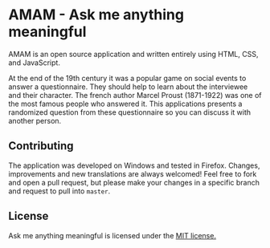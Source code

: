 # AMAM - Ask me anything meaningful
AMAM is an open source application and written entirely using HTML, CSS, and JavaScript.

At the end of the 19th century it was a popular game on social events to answer a questionnaire. They should help to learn about the interviewee and their character. The french author Marcel Proust (1871-1922) was one of the most famous people who answered it. This applications presents a randomized question from these questionnaire so you can discuss it with another person.

## Contributing
The application was developed on Windows and tested in Firefox. Changes, improvements and new translations are always welcomed! Feel free to fork and open a pull request, but please make your changes in a specific branch and request to pull into `master`.

## License
Ask me anything meaningful is licensed under the [MIT license.]()
